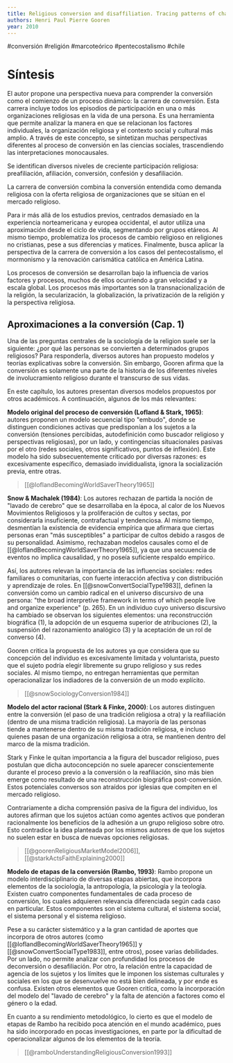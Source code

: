 ```yaml
---
title: Religious conversion and disaffiliation. Tracing patterns of change in faith practices
authors: Henri Paul Pierre Gooren
year: 2010
---
```

#conversión #religión #marcoteórico #pentecostalismo #chile
# Síntesis
El autor propone una perspectiva nueva para comprender la conversión como el comienzo de un proceso dinámico: la carrera de conversión. Esta carrera incluye todos los episodios de participación en una o más organizaciones religiosas en la vida de una persona. Es una herramienta que permite analizar la manera en que se relacionan los factores individuales, la organización religiosa y el contexto social y cultural más amplio. A través de este concepto, se sintetizan muchas perspectivas diferentes al proceso de conversión en las ciencias sociales, trascendiendo las interpretaciones monocausales.

Se identifican diversos niveles de creciente participación religiosa: preafiliación, afiliación, conversión, confesión y desafiliación.

La carrera de conversión combina la conversión entendida como demanda religiosa con la oferta religiosa de organizaciones que se sitúan en el mercado religioso.

Para ir más allá de los estudios previos, centrados demasiado en la experiencia norteamericana y europea occidental, el autor utiliza una aproximación desde el ciclo de vida, segmentando por grupos etáreos. Al mismo tiempo, problematiza los procesos de cambio religioso en religiones no cristianas, pese a sus diferencias y matices. Finalmente, busca aplicar la perspectiva de la carrera de conversión a los casos del pentecostalismo, el mormonismo y la renovación carismática católica en América Latina.

Los procesos de conversión se desarrollan bajo la influencia de varios factores y procesos, muchos de ellos ocurriendo a gran velocidad y a escala global. Los procesos más importantes son la transnacionalización de la religión, la secularización, la globalización, la privatización de la religión y la perspectiva religiosa.

## Aproximaciones a la conversión (Cap. 1)
Una de las preguntas centrales de la sociología de la religion suele ser la siguiente: ¿por qué las personas se convierten a determinados grupos religiosos? Para responderla, diversos autores han propuesto modelos y teorías explicativas sobre la conversión. Sin embargo, Gooren afirma que la conversión es solamente una parte de la historia de los diferentes niveles de involucramiento religioso durante el transcurso de sus vidas. 

En este capítulo, los autores presentan diversos modelos propuestos por otros académicos. A continuación, algunos de los más relevantes:

**Modelo original del proceso de conversión (Lofland & Stark, 1965)**: autores proponen un modelo secuencial tipo "embudo", donde se distinguen condiciones activas que predisponían a los sujetos a la conversión (tensiones percibidas, autodefinición como buscador religioso y perspectivas religiosas), por un lado, y contingencias situacionales pasivas por el otro (redes sociales, otros significativos, puntos de inflexión). 
Este modelo ha sido subsecuentemente criticado por diversas razones: es excesivamente específico, demasiado invididualista, ignora la socialización previa, entre otras.
> [[@loflandBecomingWorldSaverTheory1965]]

**Snow & Machalek (1984)**:
Los autores rechazan de partida la noción de "lavado de cerebro" que se desarrollaba en la época, al calor de los Nuevos Movimientos Religiosos y la proliferación de cultos y sectas, por considerarla insuficiente, contrafactual y tendenciosa. Al mismo tiempo, desmentían la existencia de evidencia empírica que afirmara que ciertas personas eran "más susceptibles" a participar de cultos debido a rasgos de su personalidad. Asimismo, rechazaban modelos causales como el de [[@loflandBecomingWorldSaverTheory1965]], ya que una secuuencia de eventos no implica causalidad, y no poseía suficiente respaldo empírico. 

Así, los autores relevan la importancia de las influencias sociales: redes familiares o comunitarias, con fuerte interacción afectiva y con distribución y aprendizaje de roles. 
En [[@snowConvertSocialType1983]], definen la conversión como un cambio radical en el universo discursivo de una persona: "the broad interpretive framework in terms of which people live and organize experience" (p. 265). En un individuo cuyo universo discursivo ha cambiado se observan los siguientes elementos: una reconstrucción biográfica (1), la adopción de un esquema superior de atribuciones (2), la suspensión del razonamiento analógico (3) y la aceptación de un rol de converso (4). 

Gooren critica la propuesta de los autores ya que considera que su concepción del individuo es excesivamente limitada y voluntarista, puesto que el sujeto podría elegir libremente su grupo religioso y sus redes sociales. Al mismo tiempo, no entregan herramientas que permitan operacionalizar los indiadores de la conversión de un modo explícito. 
>[[@snowSociologyConversion1984]]

**Modelo del actor racional (Stark & Finke, 2000)**:
Los autores distinguen entre la conversión (el paso de una tradición religiosa a otra) y la reafiliación (dentro de una misma tradición religiosa). La mayoría de las personas tiende a mantenerse dentro de su misma tradición religiosa, e incluso quienes pasan de una organización religiosa a otra, se mantienen dentro del marco de la misma tradición. 

Stark y Finke le quitan importancia a la figura del buscador religioso, pues postulan que dicha autoconcepción no suele aparecer conscientemente durante el proceso previo a la conversión o la reafiliación, sino más bien emerge como resultado de una reconstrucción biográfica post-conversión. Estos potenciales conversos son atraídos por iglesias que compiten en el mercado religioso. 

Contrariamente a dicha comprensión pasiva de la figura del individuo, los autores afirman que los sujetos actúan como agentes activos que ponderan racionalmente los beneficios de la adhesión a un grupo religioso sobre otro. Esto contradice la idea planteada por los mismos autores de que los sujetos no suelen estar en busca de nuevas opciones religiosas. 
>[[@goorenReligiousMarketModel2006]], [[@starkActsFaithExplaining2000]]

**Modelo de etapas de la conversión (Rambo, 1993)**:
Rambo propone un modelo interdisciplinario de diversas etapas abiertas, que incorpora elementos de la sociología, la antropología, la psicología y la teología. Existen cuatro componentes fundamentales de cada proceso de conversión, los cuales adquieren relevancia diferenciada según cada caso en particular. Estos componentes son el sistema cultural, el sistema social, el sistema personal y el sistema religioso. 

Pese a su carácter sistemático y a la gran cantidad de aportes que incorpora de otros autores (como [[@loflandBecomingWorldSaverTheory1965]] y [[@snowConvertSocialType1983]], entre otros), posee varias debilidades. Por un lado, no permite analizar con profundidad los procesos de deconversión o desafiliación. Por otro, la relación entre la capacidad de agencia de los sujetos y los límites que le imponen los sistemas culturales y sociales en los que se desenvuelve no está bien delineada, y por ende es confusa. Existen otros elementos que Gooren critíca, como la incorporación del modelo del "lavado de cerebro" y la falta de atención a factores como el género o la edad. 

En cuanto a su rendimiento metodológico, lo cierto es que el modelo de etapas de Rambo ha recibido poca atención en el mundo académico, pues ha sido incorporado en pocas investigaciones, en parte por la dificultad de operacionalizar algunos de los elementos de la teoría. 
>[[@ramboUnderstandingReligiousConversion1993]]




	
	


